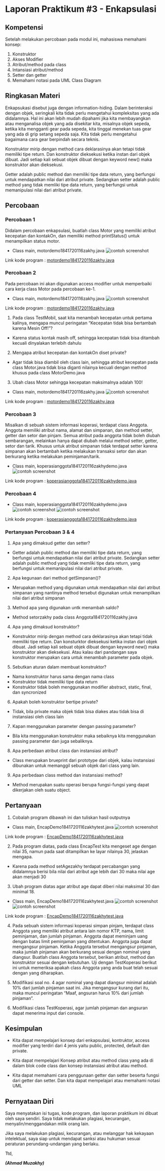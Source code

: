 # Laporan Praktikum #3 - Enkapsulasi

## Kompetensi

Setelah melakukan percobaan pada modul ini, mahasiswa memahami konsep:

1.	Konstruktor
2.	Akses Modifier
3.	Atribut/method pada class
4.	Intansiasi atribut/method
5.	Setter dan getter
6.	Memahami notasi pada UML Class Diagram

## Ringkasan Materi

Enkapsukasi disebut juga dengan information-hiding. Dalam berinteraksi dengan objek, seringkali kita tidak perlu mengetahui kompleksitas yang ada didalamnya. Hal ini akan lebih mudah dipahami jika kita membayangkan atau menganalisa objek yang ada disekitar kita, misalnya objek sepeda, ketika kita mengganti gear pada sepeda, kita tinggal menekan tuas gear yang ada di grip setang sepeda saja. Kita tidak perlu mengetahui bagaimana cara gear berpindah secara teknis. 

Konstruktor mirip dengan method cara deklarasinya akan tetapi tidak memiliki tipe return. Dan konstruktor dieksekusi ketika instan dari objek dibuat. Jadi setiap kali sebuat objek dibuat dengan keyword new() maka konstruktor akan dieksekusi. 

Getter adalah public method dan memiliki tipe data return, yang berfungsi untuk mendapatkan nilai dari atribut private. Sedangkan setter adalah public method yang tidak memliki tipe data return, yang berfungsi untuk memanipulasi nilai dari atribut private.

## Percobaan

### Percobaan 1

Didalam percobaan enkapsulasi, buatlah class Motor yang memiliki atribut kecepatan dan kontakOn, dan memiliki method printStatus() untuk menampilkan status motor. 

- Class main, motordemo1841720116zakhy.java
![contoh screenshot](img/motor1.JPG)

Link kode program : [motordemo1841720116zakhy.java](../../src/3_Enkapsulasi/motordemo1841720116zakhy.java)

### Percobaan 2

Pada percobaan ini akan digunakan access modifier untuk memperbaiki cara kerja class Motor pada percobaan ke-1.


- Class main, motordemo1841720116zakhy.java
![contoh screenshot](img/motor1.JPG)

Link kode program : [motordemo1841720116zakhy.java](../../src/3_Enkapsulasi/motordemo1841720116zakhy.java)

1.	Pada class TestMobil, saat kita menambah kecepatan untuk pertama kalinya, mengapa muncul peringatan “Kecepatan tidak bisa bertambah karena Mesin Off!”?
-   Karena status kontak masih off, sehingga  kecepatan tidak bisa ditambah kecuali dinyalakan terlebih dahulu

2.	Mengapa atribut kecepatan dan kontakOn diset private?

-   Agar tidak bisa diambil oleh class lain, sehingga atribut kecepatan pada class Motor.java tidak bisa diganti nilainya kecuali dengan method khusus pada class MotorDemo.java 

3.	Ubah class Motor sehingga kecepatan maksimalnya adalah 100!

- Class main, motordemo1841720116zakhy.java
![contoh screenshot](img/motor1.JPG)

Link kode program : [motordemo1841720116zakhy.java](../../src/3_Enkapsulasi/motordemo1841720116zakhy.java)

### Percobaan 3

Misalkan di sebuah sistem informasi koperasi, terdapat class Anggota. Anggota memiliki atribut nama, alamat dan simpanan, dan method setter, getter dan setor dan pinjam. Semua atribut pada anggota tidak boleh diubah sembarangan, melainkan hanya dapat diubah melalui method setter, getter, setor dan tarik. Khusus untuk atribut simpanan tidak terdapat setter karena simpanan akan bertambah ketika melakukan transaksi setor dan akan berkurang ketika melakukan peminjaman/tarik.


- Class main, koperasianggota1841720116zakhydemo.java
![contoh screenshot](img/anggota.JPG)

Link kode program : [koperasianggota1841720116zakhydemo.java](../../src/3_Enkapsulasi/koperasianggota1841720116zakhydemo.java)

### Percobaan 4


- Class main, koperasianggota1841720116zakhydemo.java
![contoh screenshot](img/anggota1.JPG)
![contoh screenshot](img/anggota2.JPG)

Link kode program : [koperasianggota1841720116zakhydemo.java](../../src/3_Enkapsulasi/koperasianggota1841720116zakhydemo.java)

### Pertanyaan Percobaan 3 & 4

1. Apa yang dimaksud getter dan setter?
-   Getter adalah public method dan memiliki tipe data return, yang berfungsi untuk mendapatkan nilai dari atribut private. Sedangkan setter adalah public method yang tidak memliki tipe data return, yang berfungsi untuk memanipulasi nilai dari atribut private.

2.	Apa kegunaan dari method getSimpanan()?
-   Merupakan method yang digunakan untuk mendapatkan nilai dari atribut simpanan yang nantinya method tersebut digunakan untuk menampilkan nilai dari atribut simpanan

3.	Method apa yang digunakan untk menambah saldo? 
-   Method setorzakhy pada class Anggota1841720116zakhy.java

4.	Apa yang dimaksud konstruktor?
-   Konstruktor mirip dengan method cara deklarasinya akan tetapi tidak memiliki tipe return. Dan konsturktor dieksekusi ketika instan dari objek dibuat. Jadi setiap kali sebuat objek dibuat dengan keyword new() maka konstruktor akan dieksekusi. Atau kalau dari pandangan saya konstruktor merupakan cara untuk menambah parameter pada objek.

5.	Sebutkan aturan dalam membuat konstruktor?
-   Nama konstruktor harus sama dengan nama class
-   Konstruktor tidak memiliki tipe data return
-   Konstruktor tidak boleh menggunakan modifier abstract, static, final, dan syncronized

6.	Apakah boleh konstruktor bertipe private?
-   Tidak, bila private maka objek tidak bisa diakes atau tidak bisa di instansiasi oleh class lain

7.	Kapan menggunakan parameter dengan passing parameter?
-   Bila kita menggunakan konstruktor maka sebaiknya kita menggunakan passing parameter dan juga sebaliknya.

8.	Apa perbedaan atribut class dan instansiasi atribut?
-   Class merupakan brueprint dari prototype dari objek, kalau instansiasi dibunakan untuk memanggil sebuah objek dari class yang lain.

9.	Apa perbedaan class method dan instansiasi method?
-   Method merupakan suatu operasi berupa fungsi-fungsi yang dapat dikerjakan oleh suatu object.

## Pertanyaan

1. Cobalah program dibawah ini dan tuliskan hasil outputnya

- Class main, EncapDemo1841720116zakhytest.java
![contoh screenshot](img/tugas.JPG)

Link kode program : [EncapDemo1841720116zakhytest.java](../../src/3_Enkapsulasi/EncapDemo1841720116zakhytest.java)

2. Pada program diatas, pada class EncapTest kita mengeset age dengan nilai 35, namun pada saat ditampilkan ke layar nilainya 30, jelaskan mengapa.
- Karena pada method setAgezakhy terdapat percabangan yang didalamnya berisi bila nilai dari atribut age lebih dari 30 maka nilai age akan menjadi 30

3. Ubah program diatas agar atribut age dapat diberi nilai maksimal 30 dan minimal 18. 

- Class main, EncapDemo1841720116zakhytest.java
![contoh screenshot](img/tugas1.JPG)
![contoh screenshot](img/tugas2.JPG)

Link kode program : [EncapDemo1841720116zakhytest.java](../../src/3_Enkapsulasi/EncapDemo1841720116zakhytest.java)

4. Pada sebuah sistem informasi koperasi simpan pinjam, terdapat class Anggota yang memiliki atribut antara lain nomor KTP, nama, limit peminjaman, dan jumlah pinjaman. Anggota dapat meminjam uang dengan batas limit peminjaman yang ditentukan. Anggota juga dapat mengangsur pinjaman. Ketika Anggota tersebut mengangsur pinjaman, maka jumlah pinjaman akan berkurang sesuai dengan nominal yang diangsur. Buatlah class Anggota tersebut, berikan atribut, method dan konstruktor sesuai dengan kebutuhan. Uji dengan TestKoperasi berikut ini untuk memeriksa apakah class Anggota yang anda buat telah sesuai dengan yang diharapkan.



5. Modifikasi soal no. 4 agar nominal yang dapat diangsur minimal adalah 10% dari jumlah pinjaman saat ini. Jika mengangsur kurang dari itu, maka muncul peringatan “Maaf, angsuran harus 10% dari jumlah pinjaman”.



6. Modifikasi class TestKoperasi, agar jumlah pinjaman dan angsuran dapat menerima input dari console.



## Kesimpulan

- Kita dapat mempelajari konsep dari enkapsulasi, kontruktor, access modifier yang terdiri dari 4 jenis yaitu public, protected, default dan private. 

- Kita dapat mempelajari Konsep atribut atau method class yang ada di dalam blok code class dan konsep instansiasi atribut atau method. 

- Kita dapat memahami cara penggunaan getter dan setter beserta fungsi dari getter dan setter. Dan kita dapat mempelajari atau memahami notasi UML

## Pernyataan Diri

Saya menyatakan isi tugas, kode program, dan laporan praktikum ini dibuat oleh saya sendiri. Saya tidak melakukan plagiasi, kecurangan, menyalin/menggandakan milik orang lain.

Jika saya melakukan plagiasi, kecurangan, atau melanggar hak kekayaan intelektual, saya siap untuk mendapat sanksi atau hukuman sesuai peraturan perundang-undangan yang berlaku.

Ttd,

***(Ahmad Muzakhy)***